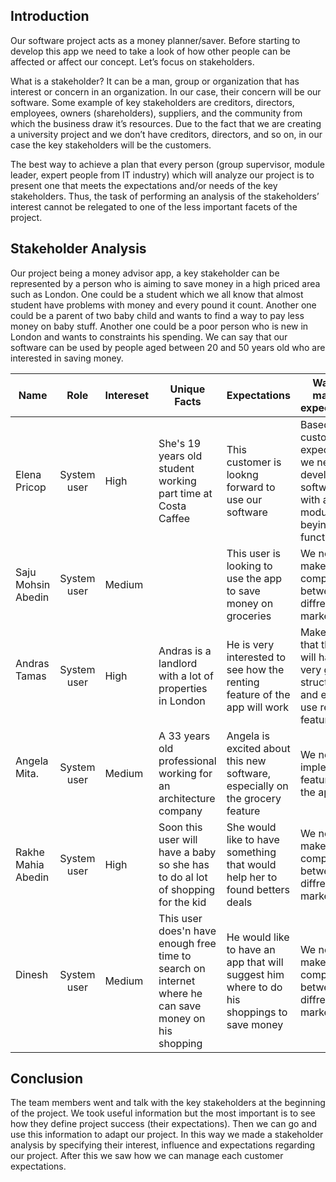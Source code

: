 ## Introduction

Our software project acts as a money planner/saver.  Before starting to develop this app we need to take a look of how other people can be affected or affect our concept. Let’s focus on stakeholders.

What is a stakeholder? It can be a man, group or organization that has interest or concern in an organization. In our case, their concern will be our software.  Some example of key stakeholders are creditors, directors, employees, owners (shareholders), suppliers, and the community from which the business draw it’s resources. Due to the fact that we are creating a university project and we don’t have creditors, directors, and so on, in our case the key stakeholders will be the customers.
 
The best way to achieve a plan that every person (group supervisor, module leader, expert people from IT industry) which will analyze our project is to present one that meets the expectations and/or needs of the key stakeholders. Thus, the task of performing an analysis of the stakeholders’ interest cannot be relegated to one of the less important facets of the project.

## Stakeholder Analysis

Our project being a money advisor app, a key stakeholder can be represented by a person who is aiming to save money in a high priced area such as London. One could be a student which we all know that almost student have problems with money and every pound it count. Another one could be a parent of two baby child and wants to find a way to pay less money on baby stuff. Another one could be a poor person who is new in London and wants to constraints his spending. We can say that our software can be used by people aged between 20 and 50 years old who are interested in saving money.

| **Name**          | **Role**  | **Intereset** | **Unique Facts**   | **Expectations**         | **Ways to manage expectations** | 
|-------------------|:---------:|---------------|--------------------|--------------------------|-----------------------------------|
|Elena Pricop       |System user|High           |She's 19 years old student working part time at Costa Caffee|This customer is lookng forward to use our software |Based on this customer expectations we need to develop this software with all modules beying functional|
|Saju Mohsin Abedin |System user|Medium         |                    |This user is looking to use the app to save money on groceries|We need to make a price comparison between diffrent markets|
|Andras Tamas       |System user|High           |Andras is a landlord with a lot of properties in London|He is very interested  to see how the renting feature of the app will work|Make sure that the app will have a very good, structured and easy to use renting feature|
|Angela Mita.       |System user|Medium         |A 33 years old professional working for an architecture company|Angela is excited about this new software, especially on the grocery feature|We need to implement all features of the app|
|Rakhe Mahia Abedin |System user|High           |Soon this user will have a baby so she has to do al lot of shopping for the kid|She would like to have something that would help her to found betters deals|We need to make a price comparison between diffrent markets|
|Dinesh             |System user|Medium         |This user does'n have enough free time to search on internet where he can save money on his shopping|He would like to have an app that will suggest him where to do his shoppings to save money|We need to make a price comparison between diffrent markets|


## Conclusion

The team members went and talk with the key stakeholders at the beginning of the project. We took useful information but the most important is to see how they define project success (their expectations). Then we can go and use this information to adapt our project. In this way we made a stakeholder analysis by specifying their interest, influence and expectations regarding our project. After this we saw how we can manage each customer expectations.
